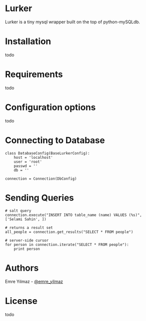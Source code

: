 Lurker
======
Lurker is a tiny mysql wrapper built on the top of python-mySQLdb.

Installation
======
todo

Requirements
======
todo

Configuration options
======
todo

Connecting to Database
======
    class DatabaseConfig(BaseLurkerConfig):
        host = 'localhost'
        user = 'root'
        passwd = ''
        db = ''
  
    connection = Connection(DbConfig)

Sending Queries
======
    # salt query
    connection.execute("INSERT INTO table_name (name) VALUES (%s)", ['Selami Sahin', ])

    # returns a result set
    all_people = connection.get_results("SELECT * FROM people")

    # server-side cursor
    for person in connection.iterate("SELECT * FROM people"):
        print person

Authors
======
Emre Yılmaz - [@emre_yilmaz](http://twitter.com/emre_yilmaz)

License
======
todo

